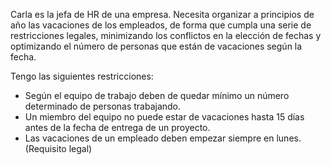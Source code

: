 Carla es la jefa de HR de una empresa. Necesita organizar a principios de año las vacaciones de los empleados,
de forma que cumpla una serie de restricciones legales, minimizando los conflictos en la elección de fechas y
optimizando el número de personas que están de vacaciones según la fecha.

Tengo las siguientes restricciones:
- Según el equipo de trabajo deben de quedar mínimo un número determinado de personas trabajando.
- Un miembro del equipo no puede estar de vacaciones hasta 15 días antes de la fecha de entrega de un proyecto.
- Las vacaciones de un empleado deben empezar siempre en lunes. (Requisito legal)
